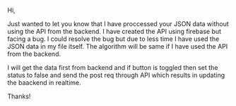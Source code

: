 Hi,

Just wanted to let you know that I have proccessed your JSON data without using the API from the backend. I have created the API using firebase but facing a bug. I could resolve the bug but due to less time I have used the JSON data in my file itself. The algorithm will be same if I have used the API from the backend.

I will get the data first from backend and if button is toggled then set the status to false and send the post req through API which results in updating the baackend in realtime.

Thanks!

